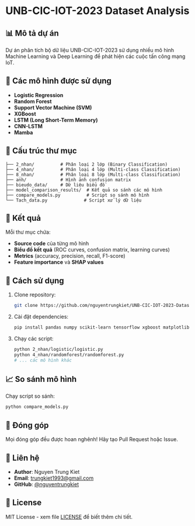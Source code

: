 # UNB-CIC-IOT-2023 Dataset Analysis

## 📊 Mô tả dự án
Dự án phân tích bộ dữ liệu UNB-CIC-IOT-2023 sử dụng nhiều mô hình Machine Learning và Deep Learning để phát hiện các cuộc tấn công mạng IoT.

## 🔬 Các mô hình được sử dụng
- **Logistic Regression**
- **Random Forest**
- **Support Vector Machine (SVM)**
- **XGBoost**
- **LSTM (Long Short-Term Memory)**
- **CNN-LSTM**
- **Mamba**

## 📁 Cấu trúc thư mục
```
├── 2_nhan/          # Phân loại 2 lớp (Binary Classification)
├── 4_nhan/          # Phân loại 4 lớp (Multi-class Classification)
├── 8_nhan/          # Phân loại 8 lớp (Multi-class Classification)
├── anh/             # Hình ảnh confusion matrix
├── bieudo_data/     # Dữ liệu biểu đồ
├── model_comparison_results/  # Kết quả so sánh các mô hình
├── compare_models.py          # Script so sánh mô hình
└── Tach_data.py              # Script xử lý dữ liệu
```

## 🎯 Kết quả
Mỗi thư mục chứa:
- **Source code** của từng mô hình
- **Biểu đồ kết quả** (ROC curves, confusion matrix, learning curves)
- **Metrics** (accuracy, precision, recall, F1-score)
- **Feature importance** và **SHAP values**

## 🚀 Cách sử dụng
1. Clone repository:
   ```bash
   git clone https://github.com/nguyentrungkiet/UNB-CIC-IOT-2023-Dataset.git
   ```

2. Cài đặt dependencies:
   ```bash
   pip install pandas numpy scikit-learn tensorflow xgboost matplotlib seaborn
   ```

3. Chạy các script:
   ```bash
   python 2_nhan/logistic/logistic.py
   python 4_nhan/randomforest/randomforest.py
   # ... các mô hình khác
   ```

## 📈 So sánh mô hình
Chạy script so sánh:
```bash
python compare_models.py
```

## 🤝 Đóng góp
Mọi đóng góp đều được hoan nghênh! Hãy tạo Pull Request hoặc Issue.

## 📧 Liên hệ
- **Author**: Nguyen Trung Kiet
- **Email**: trungkiet1993@gmail.com
- **GitHub**: [@nguyentrungkiet](https://github.com/nguyentrungkiet)

## 📄 License
MIT License - xem file [LICENSE](LICENSE) để biết thêm chi tiết.
